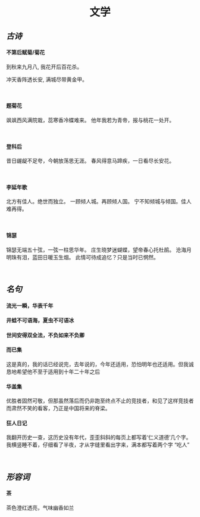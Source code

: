 <h1 align="center">文学</h1>

## *古诗*

#### 不第后赋菊/菊花

到秋来九月八, 我花开后百花杀。

冲天香阵透长安, 满城尽带黄金甲。

&nbsp;

#### 题菊花

飒飒西风满院栽，蕊寒香冷蝶难来。
他年我若为青帝，报与桃花一处开。

&nbsp;

#### 登科后

昔日龌龊不足夸，今朝放荡思无涯。
春风得意马蹄疾，一日看尽长安花。

&nbsp;

#### 李延年歌

北方有佳人。绝世而独立。
一顾倾人城。再顾倾人国。
宁不知倾城与倾国。佳人难再得。

&nbsp;

#### 锦瑟

锦瑟无端五十弦，一弦一柱思华年。
庄生晓梦迷蝴蝶，望帝春心托杜鹃。
沧海月明珠有泪，蓝田日暖玉生烟。
此情可待成追忆？只是当时已惘然。

&nbsp;

## *名句*

#### 流光一瞬，华表千年

#### 井蛙不可语海，夏虫不可语冰

#### 世间安得双全法，不负如来不负卿

#### 而已集

这是真的，我的话已经说完，去年说的，今年还适用，恐怕明年也还适用。但我诚恳地希望他不至于适用到十年二十年之后

#### 华盖集

优胜者固然可敬，但那虽然落后而仍非跑至终点不止的竞技者，和见了这样竞技者而肃然不笑的看客，乃正是中国将来的脊梁。

#### 狂人日记

我翻开历史一查，这历史没有年代，歪歪斜斜的每页上都写着‘仁义道德’几个字。我横竖睡不着，仔细看了半夜，才从字缝里看出字来，满本都写着两个字 “吃人”

&nbsp;

## *形容词*

#### 茶

茶色澄红透亮，气味幽香如兰

